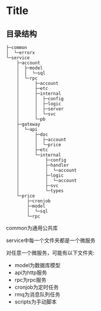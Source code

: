 # Title

## 目录结构

```tree
├─common
│  └─errorx
└─service
    ├─account
    │  ├─model
    │  │  └─sql
    │  └─rpc
    │      ├─account
    │      ├─etc
    │      ├─internal
    │      │  ├─config
    │      │  ├─logic
    │      │  ├─server
    │      │  └─svc
    │      └─pb
    ├─gateway
    │  └─api
    │      ├─doc
    │      │  ├─account
    │      │  └─price
    │      ├─etc
    │      └─internal
    │          ├─config
    │          ├─handler
    │          │  └─account
    │          ├─logic
    │          │  └─account
    │          ├─svc
    │          └─types
    └─price
        ├─cronjob
        ├─model
        │  └─sql
        └─rpc
```
common为通用公共库

service中每一个文件夹都是一个微服务

对任意一个微服务，可能有以下文件夹:
 - model为数据库模型
 - api为http服务
 - rpc为rpc服务
 - cronjob为定时任务
 - rmq为消息队列任务
 - scripts为手动脚本